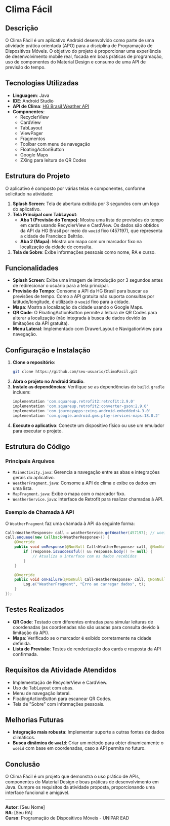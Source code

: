 # Clima Fácil

## Descrição
O Clima Fácil é um aplicativo Android desenvolvido como parte de uma atividade prática orientada (APO) para a disciplina de Programação de Dispositivos Móveis. O objetivo do projeto é proporcionar uma experiência de desenvolvimento mobile real, focada em boas práticas de programação, uso de componentes do Material Design e consumo de uma API de previsão do tempo.

## Tecnologias Utilizadas
- **Linguagem**: Java
- **IDE**: Android Studio
- **API de Clima**: [HG Brasil Weather API](https://console.hgbrasil.com/documentation/weather)
- **Componentes**:
    - RecyclerView
    - CardView
    - TabLayout
    - ViewPager
    - Fragmentos
    - Toolbar com menu de navegação
    - FloatingActionButton
    - Google Maps
    - ZXing para leitura de QR Codes

## Estrutura do Projeto
O aplicativo é composto por várias telas e componentes, conforme solicitado na atividade:

1. **Splash Screen**: Tela de abertura exibida por 3 segundos com um logo do aplicativo.
2. **Tela Principal com TabLayout**:
    - **Aba 1 (Previsão do Tempo)**: Mostra uma lista de previsões do tempo em cards usando RecyclerView e CardView. Os dados são obtidos da API da HG Brasil por meio do `woeid` fixo (457197), que representa a cidade de Francisco Beltrão.
    - **Aba 2 (Mapa)**: Mostra um mapa com um marcador fixo na localização da cidade de consulta.
3. **Tela de Sobre**: Exibe informações pessoais como nome, RA e curso.

## Funcionalidades
- **Splash Screen**: Exibe uma imagem de introdução por 3 segundos antes de redirecionar o usuário para a tela principal.
- **Previsão do Tempo**: Consome a API da HG Brasil para buscar as previsões de tempo. Como a API gratuita não suporta consultas por latitude/longitude, é utilizado o `woeid` fixo para a cidade.
- **Mapa**: Mostra a localização da cidade usando o Google Maps.
- **QR Code**: O FloatingActionButton permite a leitura de QR Codes para alterar a localização (não integrada à busca de dados devido às limitações da API gratuita).
- **Menu Lateral**: Implementado com DrawerLayout e NavigationView para navegação.

## Configuração e Instalação
1. **Clone o repositório**:
   ```bash
   git clone https://github.com/seu-usuario/ClimaFacil.git
   ```
2. **Abra o projeto no Android Studio**.
3. **Instale as dependências**:
   Verifique se as dependências do `build.gradle` incluem:
   ```gradle
   implementation 'com.squareup.retrofit2:retrofit:2.9.0'
   implementation 'com.squareup.retrofit2:converter-gson:2.9.0'
   implementation 'com.journeyapps:zxing-android-embedded:4.3.0'
   implementation 'com.google.android.gms:play-services-maps:18.0.2'
   ```
4. **Execute o aplicativo**:
   Conecte um dispositivo físico ou use um emulador para executar o projeto.

## Estrutura do Código
### Principais Arquivos
- `MainActivity.java`: Gerencia a navegação entre as abas e integrações gerais do aplicativo.
- `WeatherFragment.java`: Consome a API de clima e exibe os dados em uma lista.
- `MapFragment.java`: Exibe o mapa com o marcador fixo.
- `WeatherService.java`: Interface de Retrofit para realizar chamadas à API.

### Exemplo de Chamada à API
O `WeatherFragment` faz uma chamada à API da seguinte forma:
```java
Call<WeatherResponse> call = weatherService.getWeather(457197); // woeid fixo para Francisco Beltrão
call.enqueue(new Callback<WeatherResponse>() {
    @Override
    public void onResponse(@NonNull Call<WeatherResponse> call, @NonNull Response<WeatherResponse> response) {
        if (response.isSuccessful() && response.body() != null) {
            // Atualiza a interface com os dados recebidos
        }
    }

    @Override
    public void onFailure(@NonNull Call<WeatherResponse> call, @NonNull Throwable t) {
        Log.e("WeatherFragment", "Erro ao carregar dados", t);
    }
});
```

## Testes Realizados
- **QR Code**: Testado com diferentes entradas para simular leituras de coordenadas (as coordenadas não são usadas para consulta devido à limitação da API).
- **Mapa**: Verificado se o marcador é exibido corretamente na cidade definida.
- **Lista de Previsão**: Testes de renderização dos cards e resposta da API confirmada.

## Requisitos da Atividade Atendidos
- Implementação de RecyclerView e CardView.
- Uso de TabLayout com abas.
- Menu de navegação lateral.
- FloatingActionButton para escanear QR Codes.
- Tela de "Sobre" com informações pessoais.

## Melhorias Futuras
- **Integração mais robusta**: Implementar suporte a outras fontes de dados climáticos.
- **Busca dinâmica de `woeid`**: Criar um método para obter dinamicamente o `woeid` com base em coordenadas, caso a API permita no futuro.

## Conclusão
O Clima Fácil é um projeto que demonstra o uso prático de APIs, componentes do Material Design e boas práticas de desenvolvimento em Java. Cumpre os requisitos da atividade proposta, proporcionando uma interface funcional e amigável.

---

**Autor**: [Seu Nome]  
**RA**: [Seu RA]  
**Curso**: Programação de Dispositivos Móveis - UNIPAR EAD